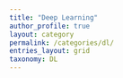 ```yaml
---
title: "Deep Learning"
author_profile: true
layout: category
permalink: /categories/dl/
entries_layout: grid
taxonomy: DL
---
```

